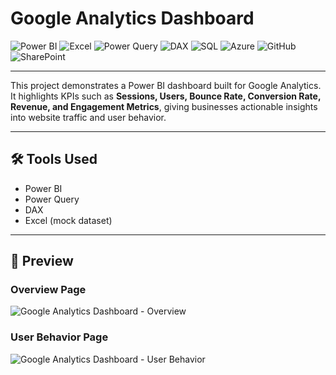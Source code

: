 # Google Analytics Dashboard  

![Power BI](https://img.shields.io/badge/Power%20BI-F2C811?style=for-the-badge&logo=powerbi&logoColor=black)
![Excel](https://img.shields.io/badge/Microsoft%20Excel-217346?style=for-the-badge&logo=microsoftexcel&logoColor=white)
![Power Query](https://img.shields.io/badge/Power%20Query-0E76A8?style=for-the-badge&logo=microsoft&logoColor=white)
![DAX](https://img.shields.io/badge/DAX-0078D4?style=for-the-badge&logo=microsoft&logoColor=white)
![SQL](https://img.shields.io/badge/SQL-336791?style=for-the-badge&logo=postgresql&logoColor=white)
![Azure](https://img.shields.io/badge/Azure-0089D6?style=for-the-badge&logo=microsoftazure&logoColor=white)
![GitHub](https://img.shields.io/badge/GitHub-181717?style=for-the-badge&logo=github&logoColor=white)
![SharePoint](https://img.shields.io/badge/SharePoint-0078D4?style=for-the-badge&logo=microsoftsharepoint&logoColor=white)

---


This project demonstrates a Power BI dashboard built for Google Analytics. It highlights KPIs such as **Sessions, Users, Bounce Rate, Conversion Rate, Revenue, and Engagement Metrics**, giving businesses actionable insights into website traffic and user behavior.  

---

## 🛠 Tools Used  
- Power BI  
- Power Query  
- DAX  
- Excel (mock dataset)  

---

## 📸 Preview  

### Overview Page  
![Google Analytics Dashboard - Overview](images/GoogleAnalytics1.png)  

### User Behavior Page  
![Google Analytics Dashboard - User Behavior](images/GoogleAnalytics2.png)  
